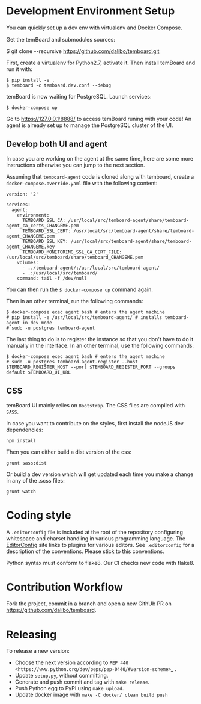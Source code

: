 # Development Environment Setup

You can quickly set up a dev env with virtualenv and Docker Compose.

Get the temBoard and submodules sources:

$ git clone --recursive https://github.com/dalibo/temboard.git


First, create a virtualenv for Python2.7, activate it. Then install temBoard and
run it with:

``` console
$ pip install -e .
$ temboard -c temboard.dev.conf --debug
```

temBoard is now waiting for PostgreSQL. Launch services:

``` console
$ docker-compose up
```

Go to https://127.0.0.1:8888/ to access temBoard runing with your code! An agent
is already set up to manage the PostgreSQL cluster of the UI.


## Develop both UI and agent

In case you are working on the agent at the same time, here are some more
instructions otherwise you can jump to the next section.

Assuming that `temboard-agent` code is cloned along with temboard, create a
`docker-compose.override.yaml` file with the following content:

```
version: '2'

services:
  agent:
    environment:
      TEMBOARD_SSL_CA: /usr/local/src/temboard-agent/share/temboard-agent_ca_certs_CHANGEME.pem
      TEMBOARD_SSL_CERT: /usr/local/src/temboard-agent/share/temboard-agent_CHANGEME.pem
      TEMBOARD_SSL_KEY: /usr/local/src/temboard-agent/share/temboard-agent_CHANGEME.key
      TEMBOARD_MONITORING_SSL_CA_CERT_FILE: /usr/local/src/temboard/share/temboard_CHANGEME.pem
    volumes:
      - ../temboard-agent/:/usr/local/src/temboard-agent/
      - .:/usr/local/src/temboard/
    command: tail -f /dev/null
```

You can then run the `$ docker-compose up` command again.

Then in an other terminal, run the following commands:

```
$ docker-compose exec agent bash # enters the agent machine
# pip install -e /usr/local/src/temboard-agent/ # installs temboard-agent in dev mode
# sudo -u postgres temboard-agent
```

The last thing to do is to register the instance so that you don't have to do
it manually in the interface. In an other terminal, use the following commands:
```
$ docker-compose exec agent bash # enters the agent machine
# sudo -u postgres temboard-agent-register --host $TEMBOARD_REGISTER_HOST --port $TEMBOARD_REGISTER_PORT --groups default $TEMBOARD_UI_URL
```

## CSS

temBoard UI mainly relies on `Bootstrap`. The CSS files are compiled with
`SASS`.

In case you want to contribute on the styles, first install the nodeJS dev
dependencies:

```
npm install
```

Then you can either build a dist version of the css:
```
grunt sass:dist
```

Or build a dev version which will get updated each time you make a change in
any of the .scss files:
```
grunt watch
```


# Coding style

A `.editorconfig` file is included at the root of the repository configuring
whitespace and charset handling in various programming language.
The [EditorConfig]( http://editorconfig.org/#download) site links to plugins for
various editors. See `.editorconfig` for a description of the conventions.
Please stick to this conventions.

Python syntax must conform to flake8. Our CI checks new code with flake8.


# Contribution Workflow

Fork the project, commit in a branch and open a new GithUb PR on
https://github.com/dalibo/temboard.


# Releasing

To release a new version:

- Choose the next version according to `PEP 440
  <https://www.python.org/dev/peps/pep-0440/#version-scheme>`_ .
- Update `setup.py`, without committing.
- Generate and push commit and tag with `make release`.
- Push Python egg to PyPI using `make upload`.
- Update docker image with `make -C docker/ clean build push`

